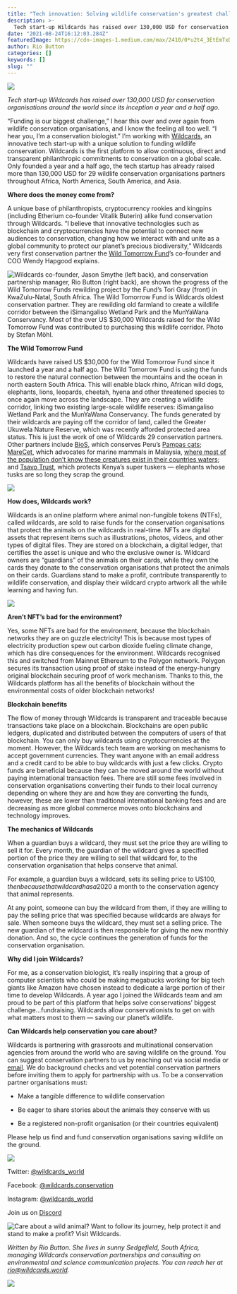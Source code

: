 ```yaml
---
title: "Tech innovation: Solving wildlife conservation's greatest challenge"
description: >-
  Tech start-up Wildcards has raised over 130,000 USD for conservation organisations around the world since its inception a year and a half ago.
date: "2021-08-24T16:12:03.284Z"
featuredImage: https://cdn-images-1.medium.com/max/2410/0*u2t4_3EtEmTxDaIg
author: Rio Button
categories: []
keywords: []
slug: ""
---
```


![](https://cdn-images-1.medium.com/max/2410/0*u2t4_3EtEmTxDaIg)

*Tech start-up Wildcards has raised over 130,000 USD for conservation organisations around the world since its inception a year and a half ago.*

“Funding is our biggest challenge,” I hear this over and over again from wildlife conservation organisations, and I know the feeling all too well. “I hear you, I’m a conservation biologist.” I’m working with [Wildcards](https://wildcards.world/#), an innovative tech start-up with a unique solution to funding wildlife conservation. Wildcards is the first platform to allow continuous, direct and transparent philanthropic commitments to conservation on a global scale. Only founded a year and a half ago, the tech startup has already raised more than 130,000 USD for 29 wildlife conservation organisations partners throughout Africa, North America, South America, and Asia.

**Where does the money come from?**

A unique base of philanthropists, cryptocurrency rookies and kingpins (including Etherium co-founder Vitalik Buterin) alike fund conservation through Wildcards. “I believe that innovative technologies such as blockchain and cryptocurrencies have the potential to connect new audiences to conservation, changing how we interact with and unite as a global community to protect our planet’s precious biodiversity,” Wildcards very first conservation partner the [Wild Tomorrow Fund](https://www.wildtomorrowfund.org/)’s co-founder and COO Wendy Hapgood explains.

![Wildcards co-founder, Jason Smythe (left back), and conservation partnership manager, Rio Button (right back), are shown the progress of the Wild Tomorrow Funds rewilding project by the Fund’s Tori Gray (front) in KwaZulu-Natal, South Africa. The Wild Tomorrow Fund is Wildcards oldest conservation partner. They are rewilding old farmland to create a wildlife corridor between the iSimangaliso Wetland Park and the MunYaWana Conservancy. Most of the over US $30,000 Wildcards raised for the Wild Tomorrow Fund was contributed to purchasing this wildlife corridor. Photo by Stefan Möhl.](https://cdn-images-1.medium.com/max/2000/1*hxZhuPlGb_VT1yCA7EZDug.png)

**The Wild Tomorrow Fund**

Wildcards have raised US $30,000 for the Wild Tomorrow Fund since it launched a year and a half ago. The Wild Tomorrow Fund is using the funds to restore the natural connection between the mountains and the ocean in north eastern South Africa. This will enable black rhino, African wild dogs, elephants, lions, leopards, cheetah, hyena and other threatened species to once again move across the landscape. They are creating a wildlife corridor, linking two existing large-scale wildlife reserves: iSimangaliso Wetland Park and the MunYaWana Conservancy. The funds generated by their wildcards are paying off the corridor of land, called the Greater Ukuwela Nature Reserve, which was recently afforded protected area status. This is just the work of one of Wildcards 29 conservation partners. Other partners include [BioS](https://wildcards.world/#org/bios), which conserves Peru’s [Pampas cats](https://blog.wildcards.world/bios-rumours-of-an-elusive-feline-in-the-mangrove-forest/); [MareCet](https://wildcards.world/#org/marecet), which advocates for marine mammals in Malaysia, [where most of the population don’t know these creatures exist in their countries waters](https://blog.wildcards.world/marecet-malaysia-marine-mammals/); and [Tsavo Trust](https://wildcards.world/#org/tsavotrust), which protects Kenya’s super tuskers — elephants whose tusks are so long they scrap the ground.

![](https://cdn-images-1.medium.com/max/2048/1*H9tOlQgekt_19O_lqWGurg.png)

**How does, Wildcards work?**

Wildcards is an online platform where animal non-fungible tokens (NTFs), called wildcards, are sold to raise funds for the conservation organisations that protect the animals on the wildcards in real-time. NFTs are digital assets that represent items such as illustrations, photos, videos, and other types of digital files. They are stored on a blockchain, a digital ledger, that certifies the asset is unique and who the exclusive owner is. Wildcard owners are “guardians” of the animals on their cards, while they own the cards they donate to the conservation organisations that protect the animals on their cards. Guardians stand to make a profit, contribute transparently to wildlife conservation, and display their wildcard crypto artwork all the while learning and having fun.

![](https://cdn-images-1.medium.com/max/2880/1*cJPIlLRe8RydHMKBJN-sAQ.png)

**Aren’t NFT’s bad for the environment?**

Yes, some NFTs are bad for the environment, because the blockchain networks they are on guzzle electricity! This is because most types of electricity production spew out carbon dioxide fueling climate change, which has dire consequences for the environment. Wildcards recognised this and switched from Mainnet Ethereum to the Polygon network. Polygon secures its transaction using proof of stake instead of the energy-hungry original blockchain securing proof of work mechanism. Thanks to this, the Wildcards platform has all the benefits of blockchain without the environmental costs of older blockchain networks!

**Blockchain benefits**

The flow of money through Wildcards is transparent and traceable because transactions take place on a blockchain. Blockchains are open public ledgers, duplicated and distributed between the computers of users of that blockchain. You can only buy wildcards using cryptocurrencies at the moment. However, the Wildcards tech team are working on mechanisms to accept government currencies. They want anyone with an email address and a credit card to be able to buy wildcards with just a few clicks. Crypto funds are beneficial because they can be moved around the world without paying international transaction fees. There are still some fees involved in conservation organisations converting their funds to their local currency depending on where they are and how they are converting the funds, however, these are lower than traditional international banking fees and are decreasing as more global commerce moves onto blockchains and technology improves.

**The mechanics of Wildcards**

When a guardian buys a wildcard, they must set the price they are willing to sell it for. Every month, the guardian of the wildcard gives a specified portion of the price they are willing to sell that wildcard for, to the conservation organisation that helps conserve that animal.

For example, a guardian buys a wildcard, sets its selling price to US$100, then because that wildcard has a 20% monthly donation they give US$20 a month to the conservation agency that animal represents.

At any point, someone can buy the wildcard from them, if they are willing to pay the selling price that was specified because wildcards are always for sale. When someone buys the wildcard, they must set a selling price. The new guardian of the wildcard is then responsible for giving the new monthly donation. And so, the cycle continues the generation of funds for the conservation organisation.

**Why did I join Wildcards?**

For me, as a conservation biologist, it’s really inspiring that a group of computer scientists who could be making megabucks working for big tech giants like Amazon have chosen instead to dedicate a large portion of their time to develop Wildcards. A year ago I joined the Wildcards team and am proud to be part of this platform that helps solve conservations’ biggest challenge…fundraising. Wildcards allow conservationists to get on with what matters most to them — saving our planet’s wildlife.

**Can Wildcards help conservation you care about?**

Wildcards is partnering with grassroots and multinational conservation agencies from around the world who are saving wildlife on the ground. You can suggest conservation partners to us by reaching out via social media or [email](http://rio@wildcards.world). We do background checks and vet potential conservation partners before inviting them to apply for partnership with us. To be a conservation partner organisations must:

* Make a tangible difference to wildlife conservation

* Be eager to share stories about the animals they conserve with us

* Be a registered non-profit organisation (or their countries equivalent)

Please help us find and fund conservation organisations saving wildlife on the ground.

![](https://cdn-images-1.medium.com/max/2000/1*z_Wysw06cozVs_a-F6xr3w.png)

Twitter: [@wildcards_world](https://twitter.com/wildcards_world)

Facebook: [@wildcards.conservation](https://www.facebook.com/wildcards.conservation)

Instagram: [@wildcards_world](https://www.instagram.com/wildcards_world/)

Join us on [Discord](https://discord.com/invite/2BKqdhPzEv)

![Care about a wild animal? Want to follow its journey, help protect it and stand to make a profit? Visit [Wildcards](https://wildcards.world/#).](https://cdn-images-1.medium.com/max/3200/0*ASfRkOfaRHnSidkk)

*Written by Rio Button. She lives in sunny Sedgefield, South Africa, managing Wildcards conservation partnerships and consulting on environmental and science communication projects. You can reach her at rio@wildcards.world.*

![](https://cdn-images-1.medium.com/max/2000/1*pt62gcEeFo5188wH9Jjt_A.png)










